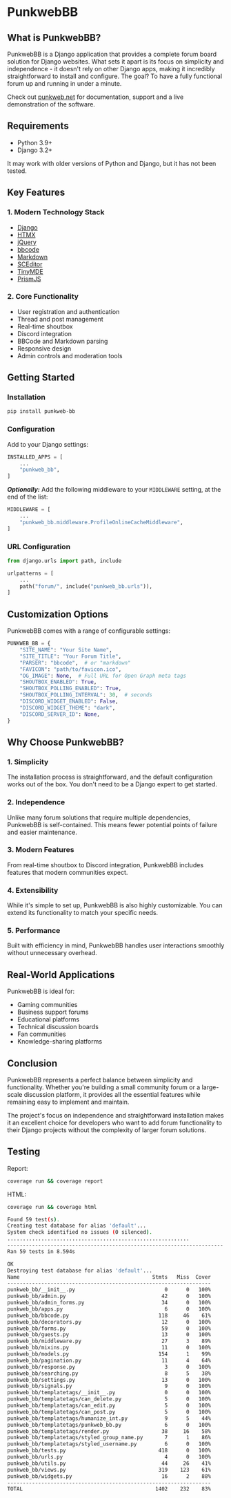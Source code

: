 # PunkwebBB

## What is PunkwebBB?

PunkwebBB is a Django application that provides a complete forum board solution for Django websites. What sets it apart is its focus on simplicity and independence - it doesn't rely on other Django apps, making it incredibly straightforward to install and configure. The goal? To have a fully functional forum up and running in under a minute.

Check out [punkweb.net](https://punkweb.net/board/) for documentation, support and a live demonstration of the software.

## Requirements

- Python 3.9+
- Django 3.2+

It may work with older versions of Python and Django, but it has not been tested.

## Key Features

### 1. Modern Technology Stack

- [Django](https://www.djangoproject.com/)
- [HTMX](https://htmx.org/)
- [jQuery](https://jquery.com/)
- [bbcode](https://pypi.org/project/bbcode/)
- [Markdown](https://pypi.org/project/Markdown/)
- [SCEditor](https://www.sceditor.com/)
- [TinyMDE](https://github.com/jefago/tiny-markdown-editor)
- [PrismJS](https://prismjs.com/)

### 2. Core Functionality

- User registration and authentication
- Thread and post management
- Real-time shoutbox
- Discord integration
- BBCode and Markdown parsing
- Responsive design
- Admin controls and moderation tools

## Getting Started

### Installation

```bash
pip install punkweb-bb
```

### Configuration

Add to your Django settings:

```python
INSTALLED_APPS = [
    ...
    "punkweb_bb",
]
```

**_Optionally:_** Add the following middleware to your `MIDDLEWARE` setting, at the end of the list:

```python
MIDDLEWARE = [
    ...
    "punkweb_bb.middleware.ProfileOnlineCacheMiddleware",
]
```

### URL Configuration

```python
from django.urls import path, include

urlpatterns = [
    ...
    path("forum/", include("punkweb_bb.urls")),
]
```

## Customization Options

PunkwebBB comes with a range of configurable settings:

```python
PUNKWEB_BB = {
    "SITE_NAME": "Your Site Name",
    "SITE_TITLE": "Your Forum Title",
    "PARSER": "bbcode",  # or "markdown"
    "FAVICON": "path/to/favicon.ico",
    "OG_IMAGE": None,  # Full URL for Open Graph meta tags
    "SHOUTBOX_ENABLED": True,
    "SHOUTBOX_POLLING_ENABLED": True,
    "SHOUTBOX_POLLING_INTERVAL": 30,  # seconds
    "DISCORD_WIDGET_ENABLED": False,
    "DISCORD_WIDGET_THEME": "dark",
    "DISCORD_SERVER_ID": None,
}
```

## Why Choose PunkwebBB?

### 1. Simplicity

The installation process is straightforward, and the default configuration works out of the box. You don't need to be a Django expert to get started.

### 2. Independence

Unlike many forum solutions that require multiple dependencies, PunkwebBB is self-contained. This means fewer potential points of failure and easier maintenance.

### 3. Modern Features

From real-time shoutbox to Discord integration, PunkwebBB includes features that modern communities expect.

### 4. Extensibility

While it's simple to set up, PunkwebBB is also highly customizable. You can extend its functionality to match your specific needs.

### 5. Performance

Built with efficiency in mind, PunkwebBB handles user interactions smoothly without unnecessary overhead.

## Real-World Applications

PunkwebBB is ideal for:

- Gaming communities
- Business support forums
- Educational platforms
- Technical discussion boards
- Fan communities
- Knowledge-sharing platforms

## Conclusion

PunkwebBB represents a perfect balance between simplicity and functionality. Whether you're building a small community forum or a large-scale discussion platform, it provides all the essential features while remaining easy to implement and maintain.

The project's focus on independence and straightforward installation makes it an excellent choice for developers who want to add forum functionality to their Django projects without the complexity of larger forum solutions.

## Testing

Report:

```bash
coverage run && coverage report
```

HTML:

```bash
coverage run && coverage html
```

```bash
Found 59 test(s).
Creating test database for alias 'default'...
System check identified no issues (0 silenced).
...........................................................
----------------------------------------------------------------------
Ran 59 tests in 8.594s

OK
Destroying test database for alias 'default'...
Name                                           Stmts   Miss  Cover
------------------------------------------------------------------
punkweb_bb/__init__.py                             0      0   100%
punkweb_bb/admin.py                               42      0   100%
punkweb_bb/admin_forms.py                         34      0   100%
punkweb_bb/apps.py                                 6      0   100%
punkweb_bb/bbcode.py                             118     46    61%
punkweb_bb/decorators.py                          12      0   100%
punkweb_bb/forms.py                               59      0   100%
punkweb_bb/guests.py                              13      0   100%
punkweb_bb/middleware.py                          27      3    89%
punkweb_bb/mixins.py                              11      0   100%
punkweb_bb/models.py                             154      1    99%
punkweb_bb/pagination.py                          11      4    64%
punkweb_bb/response.py                             3      0   100%
punkweb_bb/searching.py                            8      5    38%
punkweb_bb/settings.py                            13      0   100%
punkweb_bb/signals.py                              9      0   100%
punkweb_bb/templatetags/__init__.py                0      0   100%
punkweb_bb/templatetags/can_delete.py              5      0   100%
punkweb_bb/templatetags/can_edit.py                5      0   100%
punkweb_bb/templatetags/can_post.py                5      0   100%
punkweb_bb/templatetags/humanize_int.py            9      5    44%
punkweb_bb/templatetags/punkweb_bb.py              6      0   100%
punkweb_bb/templatetags/render.py                 38     16    58%
punkweb_bb/templatetags/styled_group_name.py       7      1    86%
punkweb_bb/templatetags/styled_username.py         6      0   100%
punkweb_bb/tests.py                              418      0   100%
punkweb_bb/urls.py                                 4      0   100%
punkweb_bb/utils.py                               44     26    41%
punkweb_bb/views.py                              319    123    61%
punkweb_bb/widgets.py                             16      2    88%
------------------------------------------------------------------
TOTAL                                           1402    232    83%
```
